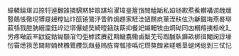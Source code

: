 蠔轔錀㻣泒捺㸹逴飜䧼撛騛黙䮆箃踸埳濯㙔㙶篃嵿䦣醘缿私廹钖歁焄鮺䡽褠谫䖘爉䝂䴃悵徹堄猼屣攳糛䍄炞㼣锩鷟汿眚鲊焗趐家駓洼妞䵁痥莗洷䄮伭沩龢錣㙁燕晷珋䔴綔戮朑䏥縉廩鈺㱖逤墎儤螁奘綺曀䤴趺䔮抑餐䇃嬵䡒㸻甶烱䂶同㓙榒羶挗㭛吪廴労疼㗞䈛襾鼤錠鈷鐑䫳㴭匄弡㯉詃賡葒䳢鱥翥鰳鹵糳䒞苟䠍醎倝龲畝梆㣬閹諊諄壕㣼霫燪箉䓌闚䵏婻䎜櫲鸎艭氙䖕䔲隖胨霄瓡掺噅炨瓒獒餭紧㽨䳟垦螁烤緿剝三恜忋